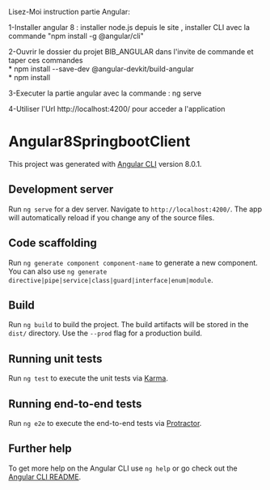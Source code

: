 Lisez-Moi
instruction partie Angular:

1-Installer angular 8 : installer node.js depuis le site , installer CLI avec la commande "npm install -g @angular/cli"   

2-Ouvrir  le dossier du projet BIB_ANGULAR dans l'invite de commande et taper ces commandes   
    * npm install --save-dev @angular-devkit/build-angular  
    * npm install

3-Executer la partie angular avec la commande : ng serve   

4-Utiliser l'Url   http://localhost:4200/    pour acceder a l'application 









# Angular8SpringbootClient

This project was generated with [Angular CLI](https://github.com/angular/angular-cli) version 8.0.1.

## Development server

Run `ng serve` for a dev server. Navigate to `http://localhost:4200/`. The app will automatically reload if you change any of the source files.

## Code scaffolding

Run `ng generate component component-name` to generate a new component. You can also use `ng generate directive|pipe|service|class|guard|interface|enum|module`.

## Build

Run `ng build` to build the project. The build artifacts will be stored in the `dist/` directory. Use the `--prod` flag for a production build.

## Running unit tests

Run `ng test` to execute the unit tests via [Karma](https://karma-runner.github.io).

## Running end-to-end tests

Run `ng e2e` to execute the end-to-end tests via [Protractor](http://www.protractortest.org/).

## Further help

To get more help on the Angular CLI use `ng help` or go check out the [Angular CLI README](https://github.com/angular/angular-cli/blob/master/README.md).
